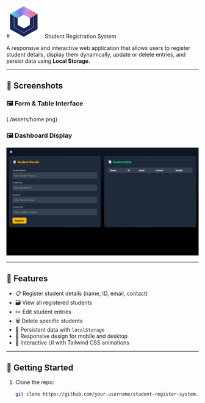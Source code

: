 #![](./public/image/favicon.svg) Student Registration System 

A responsive and interactive web application that allows users to register student details, display them dynamically, update or delete entries, and persist data using **Local Storage**.

---

## 📸 Screenshots

### 🖼️ Form & Table Interface
(./assets/home.png)

### 🖼️ Dashboard Display
![Dashboard Screenshot](./assets/dashboard.png)

---

## 🔧 Features

- 📋 Register student details (name, ID, email, contact)
- 🗃️ View all registered students
- ✏️ Edit student entries
- 🗑️ Delete specific students
- 💾 Persistent data with `localStorage`
- 📱 Responsive design for mobile and desktop
- 🎨 Interactive UI with Tailwind CSS animations

---

## 🚀 Getting Started

1. Clone the repo:
   ```bash
   git clone https://github.com/your-username/student-register-system.git
